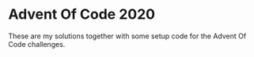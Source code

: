# Advent Of Code 2020
These are my solutions together with some setup code for the Advent Of Code challenges.

